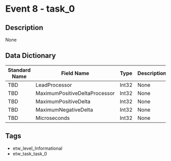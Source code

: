 # Event 8 - task_0

## Description
None

## Data Dictionary
|Standard Name|Field Name|Type|Description|Sample Value|
|---|---|---|---|---|
|TBD|LeadProcessor|Int32|None|`None`|
|TBD|MaximumPositiveDeltaProcessor|Int32|None|`None`|
|TBD|MaximumPositiveDelta|Int32|None|`None`|
|TBD|MaximumNegativeDelta|Int32|None|`None`|
|TBD|Microseconds|Int32|None|`None`|

## Tags
* etw_level_Informational
* etw_task_task_0